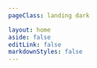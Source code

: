 ```yaml
---
pageClass: landing dark

layout: home
aside: false
editLink: false
markdownStyles: false
---
```


<script setup lang="ts">
import { onBeforeMount } from 'vue'
import { useRouter } from 'vitepress'

const router = useRouter()

onBeforeMount(() => {
  // 由于vitepress无法自动将/重定向到任一子路径，所以只能手动跳转
  router.go('/zh/')
})
</script>

